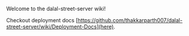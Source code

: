Welcome to the dalal-street-server wiki!

Checkout deployment docs [https://github.com/thakkarparth007/dalal-street-server/wiki/Deployment-Docs](here).
